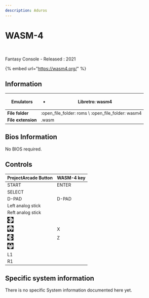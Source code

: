```yaml
---
description: Aduros
---
```


# WASM-4

<figure><img src="https://github.com/fabricecaruso/es-theme-carbon/blob/master/art/logos/wasm4.png?raw=true" alt=""><figcaption></figcaption></figure>

Fantasy Console - Released : 2021

{% embed url="https://wasm4.org/" %}

## Information

| **Emulators**      | <ul><li>Libretro: wasm4</li></ul>                      |
| ------------------ | ------------------------------------------------------ |
| **File folder**    | :open\_file\_folder: roms \ :open\_file\_folder: wasm4 |
| **File extension** | .wasm                                                  |

## Bios Information

No BIOS required.

## Controls

| ProjectArcade Button                                  | WASM-4 key |
| ----------------------------------------------------- | ---------- |
| START                                                 | ENTER      |
| SELECT                                                |            |
| D-PAD                                                 | D-PAD      |
| Left analog stick                                     |            |
| Reft analog stick                                     |            |
| ![](<../../../.gitbook/assets/image (2) (1) (1).png>) |            |
| ![](<../../../.gitbook/assets/image (1) (2) (1).png>) | X          |
| ![](<../../../.gitbook/assets/image (4) (1).png>)     | Z          |
| ![](<../../../.gitbook/assets/image (3) (1) (2).png>) |            |
| L1                                                    |            |
| R1                                                    |            |

## Specific system information

There is no specific System information documented here yet.
